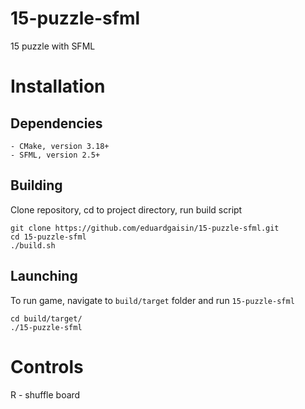 # 15-puzzle-sfml
15 puzzle with SFML

# Installation
  ## Dependencies
    - CMake, version 3.18+
    - SFML, version 2.5+

  ## Building
  Clone repository, cd to project directory, run build script
  ```
  git clone https://github.com/eduardgaisin/15-puzzle-sfml.git
  cd 15-puzzle-sfml
  ./build.sh
  ```

  ## Launching
  To run game, navigate to `build/target` folder and run `15-puzzle-sfml`
  ```
  cd build/target/
  ./15-puzzle-sfml
  ```

# Controls

R - shuffle board